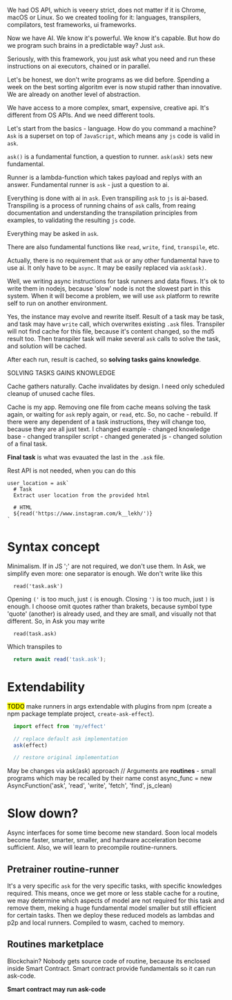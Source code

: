 We had OS API, which is veeery strict, does not matter if it is Chrome, macOS or Linux.
So we created tooling for it: languages, transpilers, compilators, test frameworks, ui frameworks.

Now we have AI. We know it's powerful. We know it's capable. 
But how do we program such brains in a predictable way?
Just `ask`.

Seriously, with this framework, you just ask what you need and run these instructions on ai executors, chained or in parallel.

Let's be honest, we don't write programs as we did before.
Spending a week on the best sorting algoritm ever is now stupid rather than innovative.
We are already on another level of abstraction.

We have access to a more complex, smart, expensive, creative api.
It's different from OS APIs. And we need different tools.

Let's start from the basics - language.
How do you command a machine? 
`Ask` is a superset on top of `JavaScript`, which means any `js` code is valid in `ask`.

`ask()` is a fundamental function, a question to runner. 
`ask(ask)` sets new fundamental.

Runner is a lambda-function which takes payload and replys with an answer.
Fundamental runner is `ask` - just a question to ai.

Everything is done with ai in `ask`.
Even transpiling `ask` to `js` is ai-based.
Transpiling is a process of running chains of `ask` calls, from reaing documentation and understanding the transpilation principles from examples, to validating the resulting `js` code.

Everything may be asked in `ask`.

There are also fundamental functions like `read`, `write`, `find`, `transpile`, etc.

Actually, there is no requirement that `ask` or any other fundamental have to use ai.
It only have to be `async`.
It may be easily replaced via `ask(ask)`.

Well, we writing async instructions for task runners and data flows.
It's ok to write them in nodejs, because 'slow' node is not the slowest part in this system.
When it will become a problem, we will use `ask` platform to rewrite self to run on another environment.

Yes, the instance may evolve and rewrite itself.
Result of a task may be task, and task may have `write` call, which overwrites existing `.ask` files.
Transpiler will not find cache for this file, because it's content changed, so the md5 result too.
Then transpiler task will make several `ask` calls to solve the task, and solution will be cached.

After each run, result is cached, so **solving tasks gains knowledge**.

SOLVING TASKS GAINS KNOWLEDGE

Cache gathers naturally. Cache invalidates by design. I need only scheduled cleanup of unused cache files.

Cache is my app. Removing one file from cache means solving the task again, or waiting for `ask` reply again, or `read`, etc.
So, no cache - rebuild. If there were any dependent of a task instructions, they will change too, because they are all just text. I changed example - changed knowledge base - changed transpiler script - changed generated js - changed solution of a final task.

**Final task** is what was evauated the last in the `.ask` file.

Rest API is not needed, when you can do this
```ask
user_location = ask`
  # Task
  Extract user location from the provided html

  # HTML
  ${read('https://www.instagram.com/k__lekh/')}
`
```

# Syntax concept
Minimalism.
If in JS ';' are not required, we don't use them.
In Ask, we simplify even more: one separator is enough.
We don't write like this
```ask
  read('task.ask')
```

Opening `('` is too much, just `(` is enough.
Closing `')` is too much, just `)` is enough.
I choose omit quotes rather than brakets, because symbol type 'quote' (another) is already used, and they are small, and visually not that different.
So, in Ask you may write
```ask
  read(task.ask)
```

Which transpiles to
```js
  return await read('task.ask');
```

# Extendability
<mark>TODO</mark> make runners in args extendable with plugins from npm (create a npm package template project, `create-ask-effect`).

```js
  import effect from 'my/effect'

  // replace default ask implementation
  ask(effect)

  // restore original implementation

```
May be changes via ask(ask) approach
  // Arguments are **routines** - small programs which may be recalled by their name
  const async_func = new AsyncFunction('ask', 'read', 'write', 'fetch', 'find', js_clean)

# Slow down?
Async interfaces for some time become new standard.
Soon local models become faster, smarter, smaller, and hardware acceleration become sufficient.
Also, we will learn to precompile routine-runners.

## Pretrainer routine-runner
It's a very specific `ask` for the very specific tasks, with specific knowledges required.
This means, once we get more or less stable cache for a routine, we may determine which aspects of model are not required for this task and remove them, meking a huge fundamental model smaller but still efficient for certain tasks.
Then we deploy these reduced models as lambdas and p2p and local runners.
Compiled to wasm, cached to memory.

## Routines marketplace
Blockchain?
Nobody gets source code of routine, because its enclosed inside Smart Contract.
Smart contract provide fundamentals so it can run ask-code.

**Smart contract may run ask-code**